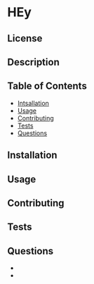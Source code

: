 
    
# HEy


## License
  
    
## Description
 
    
## Table of Contents

* [Intsallation](##Installation)
* [Usage](##Usage)
* [Contributing](##Contributing)
* [Tests](##Tests)
* [Questions](##Questions)

## Installation


    
    
## Usage
    

    
## Contributing


## Tests

## Questions

* 
* 
    
    